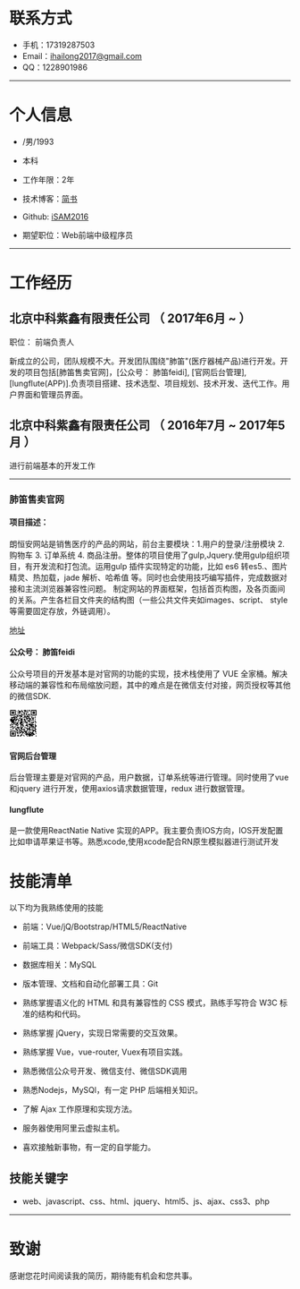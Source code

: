# 联系方式

- 手机：17319287503
- Email：ihailong2017@gmail.com 
- QQ：1228901986

---

# 个人信息

 - /男/1993 
 - 本科
 - 工作年限：2年
 - 技术博客：[简书](https://www.jianshu.com/u/90054b211055)  
 - Github: [iSAM2016](https://github.com/iSAM2016/iSAM2016.github.io)

 - 期望职位：Web前端中级程序员

---

# 工作经历

## 北京中科紫鑫有限责任公司 （ 2017年6月 ~  ）

职位： 前端负责人

新成立的公司，团队规模不大。开发团队围绕"肺笛"(医疗器械产品)进行开发。开发的项目包括[肺笛售卖官网]，[公众号： 肺笛feidi], [官网后台管理],[lungflute(APP)].负责项目搭建、技术选型、项目规划、技术开发、迭代工作。用户界面和管理员界面。


## 北京中科紫鑫有限责任公司 （ 2016年7月 ~ 2017年5月 ）

进行前端基本的开发工作

---


### 肺笛售卖官网
#### 项目描述：
朗恒安网站是销售医疗的产品的网站，前台主要模块：1.用户的登录/注册模块 2. 购物车  3. 订单系统 4. 商品注册。整体的项目使用了gulp,Jquery.使用gulp组织项目，有开发流和打包流。运用gulp 插件实现特定的功能，比如 es6 转es5.、图片精灵、热加载，jade 解析、哈希值 等。同时也会使用技巧编写插件，完成数据对接和主流浏览器兼容性问题。 制定网站的界面框架，包括首页构图，及各页面间的关系。产生各栏目文件夹的结构图（一些公共文件夹如images、script、 style等需要固定存放，外链调用）。

[地址](https://www.lunghealthbiotech.com/)

#### 公众号： 肺笛feidi

公众号项目的开发基本是对官网的功能的实现，技术栈使用了 VUE 全家桶。解决移动端的兼容性和布局缩放问题，其中的难点是在微信支付对接，网页授权等其他的微信SDK.

<img height=50 width=50 src="./static/img/1525875852.png">

#### 官网后台管理

后台管理主要是对官网的产品，用户数据，订单系统等进行管理。同时使用了vue 和jquery 进行开发，使用axios请求数据管理，redux 进行数据管理。

#### lungflute

是一款使用ReactNatie Native 实现的APP。我主要负责IOS方向，IOS开发配置比如申请苹果证书等。熟悉xcode,使用xcode配合RN原生模拟器进行测试开发



# 技能清单

以下均为我熟练使用的技能

- 前端：Vue/jQ/Bootstrap/HTML5/ReactNative
- 前端工具：Webpack/Sass/微信SDK(支付)
- 数据库相关：MySQL
- 版本管理、文档和自动化部署工具：Git

- 熟练掌握语义化的 HTML 和具有兼容性的 CSS 模式，熟练手写符合 W3C 标准的结构和代码。
- 熟练掌握 jQuery，实现日常需要的交互效果。
- 熟练掌握 Vue，vue-router, Vuex有项目实践。
- 熟悉微信公众号开发、微信支付、微信SDK调用
- 熟悉Nodejs，MySQl，有一定 PHP 后端相关知识。
- 了解 Ajax 工作原理和实现方法。
- 服务器使用阿里云虚拟主机。
- 喜欢接触新事物，有一定的自学能力。

## 技能关键字
 - web、javascript、css、html、jquery、html5、js、ajax、css3、php

---

# 致谢
感谢您花时间阅读我的简历，期待能有机会和您共事。